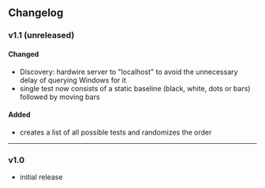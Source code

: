 ## Changelog

### v1.1 (unreleased)
#### Changed
- Discovery: hardwire server to "localhost" to avoid the unnecessary delay of querying Windows for it
- single test now consists of a static baseline (black, white, dots or bars) followed by moving bars
#### Added
- creates a list of all possible tests and randomizes the order

---

### v1.0
- initial release
